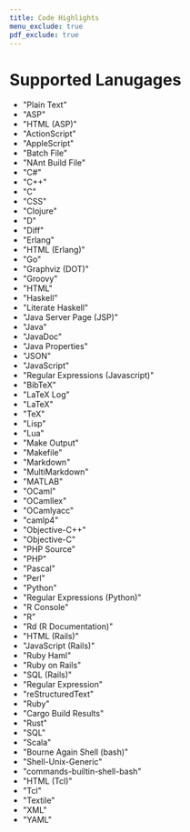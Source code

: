```yaml
---
title: Code Highlights
menu_exclude: true
pdf_exclude: true
---
```


# Supported Lanugages

- "Plain Text"
- "ASP"
- "HTML (ASP)"
- "ActionScript"
- "AppleScript"
- "Batch File"
- "NAnt Build File"
- "C#"
- "C++"
- "C"
- "CSS"
- "Clojure"
- "D"
- "Diff"
- "Erlang"
- "HTML (Erlang)"
- "Go"
- "Graphviz (DOT)"
- "Groovy"
- "HTML"
- "Haskell"
- "Literate Haskell"
- "Java Server Page (JSP)"
- "Java"
- "JavaDoc"
- "Java Properties"
- "JSON"
- "JavaScript"
- "Regular Expressions (Javascript)"
- "BibTeX"
- "LaTeX Log"
- "LaTeX"
- "TeX"
- "Lisp"
- "Lua"
- "Make Output"
- "Makefile"
- "Markdown"
- "MultiMarkdown"
- "MATLAB"
- "OCaml"
- "OCamllex"
- "OCamlyacc"
- "camlp4"
- "Objective-C++"
- "Objective-C"
- "PHP Source"
- "PHP"
- "Pascal"
- "Perl"
- "Python"
- "Regular Expressions (Python)"
- "R Console"
- "R"
- "Rd (R Documentation)"
- "HTML (Rails)"
- "JavaScript (Rails)"
- "Ruby Haml"
- "Ruby on Rails"
- "SQL (Rails)"
- "Regular Expression"
- "reStructuredText"
- "Ruby"
- "Cargo Build Results"
- "Rust"
- "SQL"
- "Scala"
- "Bourne Again Shell (bash)"
- "Shell-Unix-Generic"
- "commands-builtin-shell-bash"
- "HTML (Tcl)"
- "Tcl"
- "Textile"
- "XML"
- "YAML"
